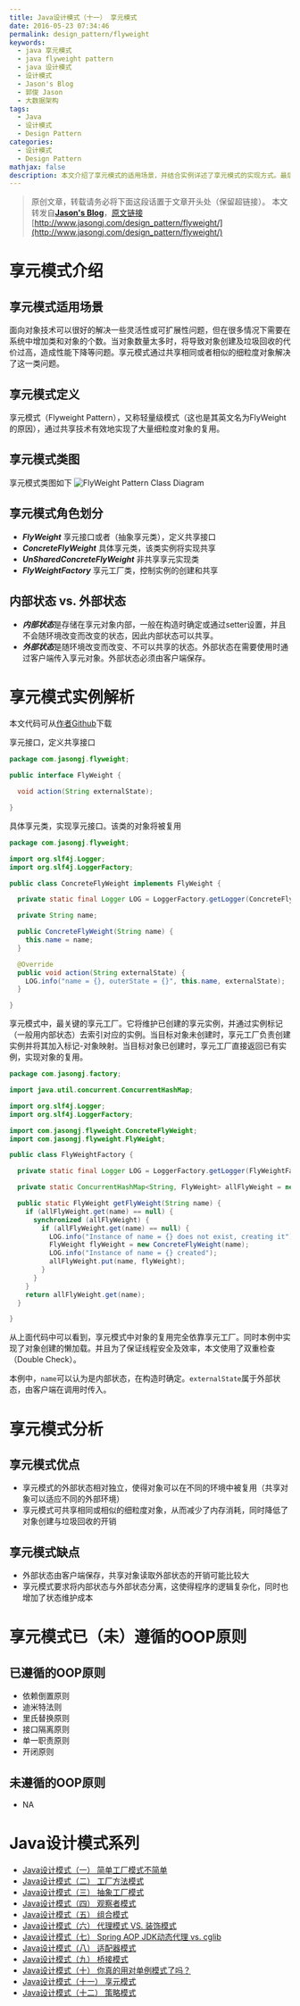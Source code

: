 ```yaml
---
title: Java设计模式（十一） 享元模式
date: 2016-05-23 07:34:46
permalink: design_pattern/flyweight
keywords:
  - java 享元模式
  - java flyweight pattern
  - java 设计模式
  - 设计模式
  - Jason's Blog
  - 郭俊 Jason
  - 大数据架构
tags:
  - Java
  - 设计模式
  - Design Pattern
categories:
  - 设计模式
  - Design Pattern
mathjax: false
description: 本文介绍了享元模式的适用场景，并结合实例详述了享元模式的实现方式。最后分析了享元模式的优缺点及已（未）遵循的OOP原则
---
```


>原创文章，转载请务必将下面这段话置于文章开头处（保留超链接）。
>本文转发自[**Jason's Blog**](http://www.jasongj.com)，[原文链接](http://www.jasongj.com/design_pattern/flyweight/)　[http://www.jasongj.com/design_pattern/flyweight/](http://www.jasongj.com/design_pattern/flyweight/)


# 享元模式介绍
## 享元模式适用场景
面向对象技术可以很好的解决一些灵活性或可扩展性问题，但在很多情况下需要在系统中增加类和对象的个数。当对象数量太多时，将导致对象创建及垃圾回收的代价过高，造成性能下降等问题。享元模式通过共享相同或者相似的细粒度对象解决了这一类问题。


## 享元模式定义
享元模式（Flyweight Pattern），又称轻量级模式（这也是其英文名为FlyWeight的原因），通过共享技术有效地实现了大量细粒度对象的复用。


## 享元模式类图
享元模式类图如下
![FlyWeight Pattern Class Diagram](//www.jasongj.com/img/designpattern/flyweight/FlyWeight.png)


## 享元模式角色划分
 - ***FlyWeight*** 享元接口或者（抽象享元类），定义共享接口
 - ***ConcreteFlyWeight*** 具体享元类，该类实例将实现共享
 - ***UnSharedConcreteFlyWeight*** 非共享享元实现类
 - ***FlyWeightFactory*** 享元工厂类，控制实例的创建和共享

## 内部状态 vs. 外部状态
 - ***内部状态***是存储在享元对象内部，一般在构造时确定或通过setter设置，并且不会随环境改变而改变的状态，因此内部状态可以共享。
 - ***外部状态***是随环境改变而改变、不可以共享的状态。外部状态在需要使用时通过客户端传入享元对象。外部状态必须由客户端保存。

# 享元模式实例解析
本文代码可从[作者Github](https://github.com/habren/JavaDesignPattern/tree/master/FlyweightPattern/src/main)下载


享元接口，定义共享接口
```java
package com.jasongj.flyweight;

public interface FlyWeight {

  void action(String externalState);

}
```

具体享元类，实现享元接口。该类的对象将被复用
```java
package com.jasongj.flyweight;

import org.slf4j.Logger;
import org.slf4j.LoggerFactory;

public class ConcreteFlyWeight implements FlyWeight {

  private static final Logger LOG = LoggerFactory.getLogger(ConcreteFlyWeight.class);

  private String name;

  public ConcreteFlyWeight(String name) {
    this.name = name;
  }

  @Override
  public void action(String externalState) {
    LOG.info("name = {}, outerState = {}", this.name, externalState);
  }

}
```

享元模式中，最关键的享元工厂。它将维护已创建的享元实例，并通过实例标记（一般用内部状态）去索引对应的实例。当目标对象未创建时，享元工厂负责创建实例并将其加入标记-对象映射。当目标对象已创建时，享元工厂直接返回已有实例，实现对象的复用。
```java
package com.jasongj.factory;

import java.util.concurrent.ConcurrentHashMap;

import org.slf4j.Logger;
import org.slf4j.LoggerFactory;

import com.jasongj.flyweight.ConcreteFlyWeight;
import com.jasongj.flyweight.FlyWeight;

public class FlyWeightFactory {

  private static final Logger LOG = LoggerFactory.getLogger(FlyWeightFactory.class);

  private static ConcurrentHashMap<String, FlyWeight> allFlyWeight = new ConcurrentHashMap<String, FlyWeight>();

  public static FlyWeight getFlyWeight(String name) {
    if (allFlyWeight.get(name) == null) {
      synchronized (allFlyWeight) {
        if (allFlyWeight.get(name) == null) {
          LOG.info("Instance of name = {} does not exist, creating it");
          FlyWeight flyWeight = new ConcreteFlyWeight(name);
          LOG.info("Instance of name = {} created");
          allFlyWeight.put(name, flyWeight);
        }
      }
    }
    return allFlyWeight.get(name);
  }

}
```

从上面代码中可以看到，享元模式中对象的复用完全依靠享元工厂。同时本例中实现了对象创建的懒加载。并且为了保证线程安全及效率，本文使用了双重检查（Double Check）。

本例中，`name`可以认为是内部状态，在构造时确定。`externalState`属于外部状态，由客户端在调用时传入。



# 享元模式分析
## 享元模式优点
 - 享元模式的外部状态相对独立，使得对象可以在不同的环境中被复用（共享对象可以适应不同的外部环境）
 - 享元模式可共享相同或相似的细粒度对象，从而减少了内存消耗，同时降低了对象创建与垃圾回收的开销

## 享元模式缺点
 - 外部状态由客户端保存，共享对象读取外部状态的开销可能比较大
 - 享元模式要求将内部状态与外部状态分离，这使得程序的逻辑复杂化，同时也增加了状态维护成本

# 享元模式已（未）遵循的OOP原则
## 已遵循的OOP原则
 - 依赖倒置原则
 - 迪米特法则
 - 里氏替换原则
 - 接口隔离原则
 - 单一职责原则
 - 开闭原则

## 未遵循的OOP原则
 - NA



# Java设计模式系列
- [Java设计模式（一） 简单工厂模式不简单](//www.jasongj.com/design_pattern/simple_factory/)
- [Java设计模式（二） 工厂方法模式](//www.jasongj.com/design_pattern/factory_method/)
- [Java设计模式（三） 抽象工厂模式](//www.jasongj.com/design_pattern/abstract_factory/)
- [Java设计模式（四） 观察者模式](//www.jasongj.com/design_pattern/observer/)
- [Java设计模式（五） 组合模式](//www.jasongj.com/design_pattern/composite/)
- [Java设计模式（六） 代理模式 VS. 装饰模式](//www.jasongj.com/design_pattern/proxy_decorator/)
- [Java设计模式（七） Spring AOP JDK动态代理 vs. cglib](//www.jasongj.com/design_pattern/dynamic_proxy_cglib/)
- [Java设计模式（八） 适配器模式](//www.jasongj.com/design_pattern/adapter/)
- [Java设计模式（九） 桥接模式](//www.jasongj.com/design_pattern/bridge/)
- [Java设计模式（十） 你真的用对单例模式了吗？](//www.jasongj.com/design_pattern/singleton/)
- [Java设计模式（十一） 享元模式](//www.jasongj.com/design_pattern/flyweight/)
- [Java设计模式（十二） 策略模式](//www.jasongj.com/design_pattern/strategy/)

